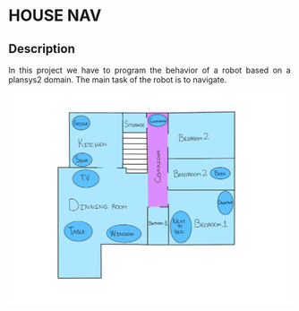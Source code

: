 # HOUSE NAV

## Description

<p align="justify">
In this project we have to program the behavior of a robot based on a plansys2 domain. The main task of the robot is to navigate.
</p>


![Image text](https://github.com/Juancams/plan_sist_cogn/blob/main/resources/map.jpg)
